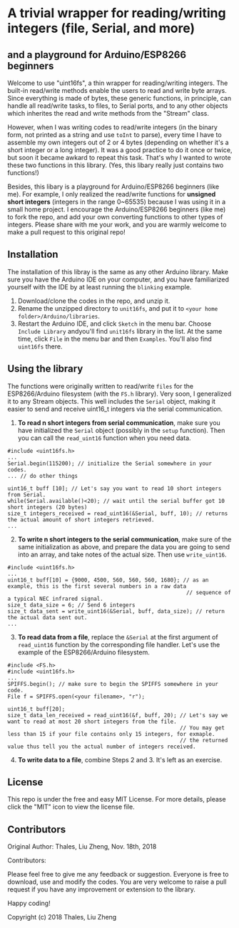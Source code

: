 # A trivial wrapper for reading/writing integers (file, Serial, and more)

## and a playground for Arduino/ESP8266 beginners

Welcome to use "uint16fs", a thin wrapper for reading/writing integers. The built-in read/write methods enable the users
to read and write byte arrays. Since everything is made of bytes, these generic functions, in principle, can handle all
read/write tasks, to files, to Serial ports, and to any other objects which inherites the read and write methods from the 
"Stream" class.

However, when I was writing codes to read/write integers (in the binary form, not printed as a string and use `toInt` to parse),
every time I have to assemble my own integers out of 2 or 4 bytes (depending on whether it's a short integer or a long integer).
It was a good practice to do it once or twice, but soon it became awkard to repeat this task. That's why I wanted to wrote these
two functions in this library. (Yes, this libary really just contains two functions!)

Besides, this libary is a playground for Arduino/ESP8266 beginners (like me). For example, I only realized the read/write 
functions for **unsigned short integers** (integers in the range 0~65535) because I was using it in a small home project. 
I encourage the Arduino/ESP8266 beginners (like me) to fork the repo, and add your own converting functions to other types of
integers. Please share with me your work, and you are warmly welcome to make a pull request to this original repo!

## Installation

The installation of this libray is the same as any other Arduino library. Make sure you have the Arduino IDE on your computer,
and you have familiarized yourself with the IDE by at least running the `blinking` example.

1. Download/clone the codes in the repo, and unzip it.
2. Rename the unzipped directory to `unit16fs`, and put it to `<your home folder>/Arduino/libraries`.
3. Restart the Arduino IDE, and click `Sketch` in the menu bar. Choose `Include Library` andyou'll find `unit16fs` library
in the list. At the same time, click `File` in the menu bar and then `Examples`. You'll also find `uint16fs` there.

## Using the library

The functions were originally written to read/write `files` for the ESP8266/Arduino filesystem (with the `FS.h` library).
Very soon, I generalized it to any Stream objects. This well includes the `Serial` object, making it easier to send and 
receive uint16_t integers via the serial communication.

1. **To read n short integers from serial communication**, make sure you have initialized the `Serial` object (possibly in
the `setup` function). Then you can call the `read_uint16` function when you need data.

```
#include <uint16fs.h>
...
Serial.begin(115200); // initialize the Serial somewhere in your codes.
... // do other things

uint16_t buff [10]; // Let's say you want to read 10 short integers from Serial.
while(Serial.available()<20); // wait until the serial buffer got 10 short integers (20 bytes)
size_t integers_received = read_uint16(&Serial, buff, 10); // returns the actual amount of short integers retrieved. 
...
```

2. **To write n short integers to the serial communication**, make sure of the same initialization as above, and prepare the
data you are going to send into an array, and take notes of the actual size. Then use `write_uint16`.

```
#include <uint16fs.h>
...
uint16_t buff[10] = {9000, 4500, 560, 560, 560, 1680}; // as an example, this is the first several numbers in a raw data
                                                        // sequence of a typical NEC infrared signal.
size_t data_size = 6; // Send 6 integers
size_t data_sent = write_uint16(&Serial, buff, data_size); // return the actual data sent out.
...
```

3. **To read data from a file**, replace the `&Serial` at the first argument of `read_uint16` function by the corresponding
file handler. Let's use the example of the ESP8266/Arduino filesystem.

```
#include <FS.h>
#include <uint16fs.h>
...
SPIFFS.begin(); // make sure to begin the SPIFFS somewhere in your code.
File f = SPIFFS.open(<your filename>, "r");

uint16_t buff[20];
size_t data_len_received = read_uint16(&f, buff, 20); // Let's say we want to read at most 20 short integers from the file.
                                                      // You may get less than 15 if your file contains only 15 integers, for exmaple.
                                                      // the returned value thus tell you the actual number of integers received.
```

4. **To write data to a file**, combine Steps 2 and 3. It's left as an exercise.

## License

This repo is under the free and easy MIT License. For more details, please click the "MIT" icon to view the license file.

## Contributors

Original Author: Thales, Liu Zheng, Nov. 18th, 2018

Contributors: 

Please feel free to give me any feedback or suggestion. Everyone is free to download, use and modify the codes. You are very
welcome to raise a pull request if you have any improvement or extension to the library.

Happy coding!

Copyright (c) 2018 Thales, Liu Zheng
